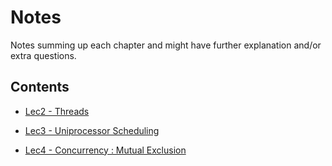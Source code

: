 # Notes
Notes summing up each chapter and might have further explanation and/or extra questions.

## Contents

* [Lec2 - Threads](https://github.com/alexu-os/Notes/blob/main/Ch04.md)

* [Lec3 - Uniprocessor Scheduling](https://github.com/alexu-os/Notes/blob/main/Ch09.md)

* [Lec4 - Concurrency : Mutual Exclusion](https://github.com/alexu-os/Notes/blob/main/Ch05.md)
